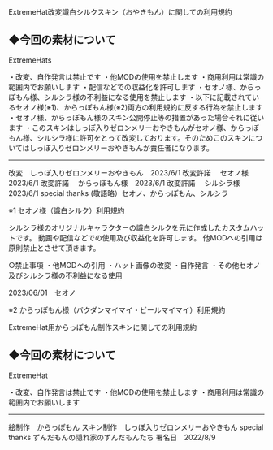 ExtremeHat改変識白シルクスキン（おやきもん）に関しての利用規約

◆今回の素材について
------------------------------
ExtremeHats

・改変、自作発言は禁止です
・他MODの使用を禁止します
・商用利用は常識の範囲内でお願いします
・配信などでの収益化を許可します
・セオノ様、からっぽもん様、シルシラ様の不利益になる使用を禁止します
・以下に記載されているセオノ様(※1)、からっぽもん様(※2)両方の利用規約に反する行為を禁止します
・セオノ様、からっぽもん様のスキン公開停止等の措置があった場合それに従います
・このスキンはしっぽ入りゼロンメリーおやきもんがセオノ様、からっぽもん様、シルシラ様に許可をとって改変しております。そのためこのスキンについてはしっぽ入りゼロンメリーおやきもんが責任者になります。

-----------------------------

改変　しっぽ入りゼロンメリーおやきもん　2023/6/1
改変許諾 　セオノ様　2023/6/1
改変許諾 　からっぽもん様　2023/6/1
改変許諾 　シルシラ様　2023/6/1
special thanks (敬語略）セオノ、からっぽもん、シルシラ

※1 セオノ様（識白シルク）利用規約

シルシラ様のオリジナルキャラクターの識白シルクを元に作成したカスタムハットです。
動画や配信などでの使用及び収益化を許可します。
他MODへの引用は原則禁止とさせて頂きます。

○禁止事項
・他MODへの引用
・ハット画像の改変
・自作発言
・その他セオノ及びシルシラ様の不利益になる使用

2023/06/01　セオノ

※2 からっぽもん様（バクダンマイマイ・ビールマイマイ）利用規約

ExtremeHat用からっぽもん制作スキンに関しての利用規約

◆今回の素材について
------------------------------
ExtremeHat

・改変、自作発言は禁止です
・他MODの使用を禁止します
・商用利用は常識の範囲内でお願いします

-----------------------------

絵制作　からっぽもん
スキン制作　しっぽ入りゼロンメリーおやきもん
special thanks ずんだもんの隠れ家のずんだもんたち
署名日　2022/8/9
